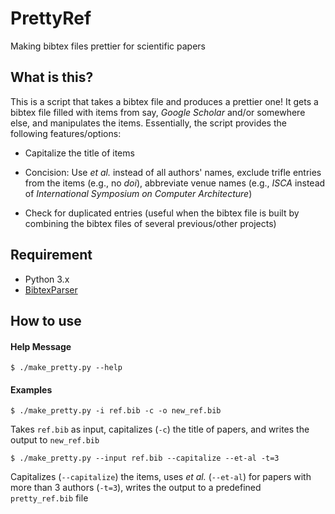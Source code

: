 # PrettyRef
Making bibtex files prettier for scientific papers


## What is this?
This is a script that takes a bibtex file and produces a prettier one! It gets a bibtex file filled with items from say, *Google Scholar* and/or somewhere else, and manipulates the items. Essentially, the script provides the following features/options:

- Capitalize the title of items

- Concision: Use *et al.* instead of all authors' names, exclude trifle entries from the items (e.g., no *doi*), abbreviate venue names (e.g., *ISCA* instead of *International Symposium on Computer Architecture*)

- Check for duplicated entries (useful when the bibtex file is built by combining the bibtex files of several previous/other projects)

## Requirement
- Python 3.x
- [BibtexParser](https://bibtexparser.readthedocs.io)

## How to use

#### Help Message
    $ ./make_pretty.py --help

#### Examples
    $ ./make_pretty.py -i ref.bib -c -o new_ref.bib
Takes `ref.bib` as input, capitalizes (`-c`) the title of papers, and writes the output to `new_ref.bib`

    $ ./make_pretty.py --input ref.bib --capitalize --et-al -t=3
Capitalizes (`--capitalize`) the items, uses *et al.* (`--et-al`) for papers with more than 3 authors (`-t=3`), writes the output to a predefined `pretty_ref.bib` file
